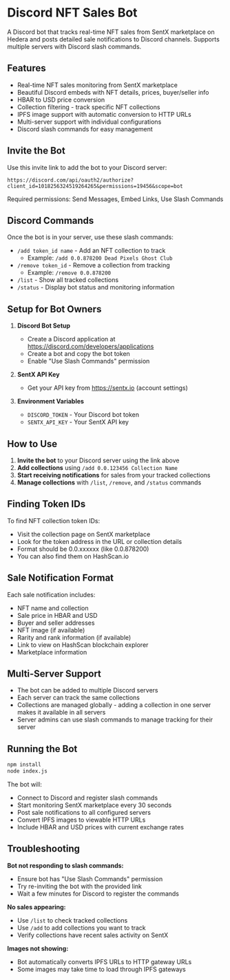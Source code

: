 # Discord NFT Sales Bot

A Discord bot that tracks real-time NFT sales from SentX marketplace on Hedera and posts detailed sale notifications to Discord channels. Supports multiple servers with Discord slash commands.

## Features

- Real-time NFT sales monitoring from SentX marketplace
- Beautiful Discord embeds with NFT details, prices, buyer/seller info
- HBAR to USD price conversion
- Collection filtering - track specific NFT collections
- IPFS image support with automatic conversion to HTTP URLs
- Multi-server support with individual configurations
- Discord slash commands for easy management

## Invite the Bot

Use this invite link to add the bot to your Discord server:
```
https://discord.com/api/oauth2/authorize?client_id=1018256324519264265&permissions=19456&scope=bot
```

Required permissions: Send Messages, Embed Links, Use Slash Commands

## Discord Commands

Once the bot is in your server, use these slash commands:

- `/add token_id name` - Add an NFT collection to track
  - Example: `/add 0.0.878200 Dead Pixels Ghost Club`
- `/remove token_id` - Remove a collection from tracking
  - Example: `/remove 0.0.878200`
- `/list` - Show all tracked collections
- `/status` - Display bot status and monitoring information

## Setup for Bot Owners

1. **Discord Bot Setup**
   - Create a Discord application at https://discord.com/developers/applications
   - Create a bot and copy the bot token
   - Enable "Use Slash Commands" permission

2. **SentX API Key**
   - Get your API key from https://sentx.io (account settings)

3. **Environment Variables**
   - `DISCORD_TOKEN` - Your Discord bot token
   - `SENTX_API_KEY` - Your SentX API key

## How to Use

1. **Invite the bot** to your Discord server using the link above
2. **Add collections** using `/add 0.0.123456 Collection Name`
3. **Start receiving notifications** for sales from your tracked collections
4. **Manage collections** with `/list`, `/remove`, and `/status` commands

## Finding Token IDs

To find NFT collection token IDs:
- Visit the collection page on SentX marketplace
- Look for the token address in the URL or collection details
- Format should be 0.0.xxxxxx (like 0.0.878200)
- You can also find them on HashScan.io

## Sale Notification Format

Each sale notification includes:
- NFT name and collection
- Sale price in HBAR and USD
- Buyer and seller addresses
- NFT image (if available)
- Rarity and rank information (if available)
- Link to view on HashScan blockchain explorer
- Marketplace information

## Multi-Server Support

- The bot can be added to multiple Discord servers
- Each server can track the same collections
- Collections are managed globally - adding a collection in one server makes it available in all servers
- Server admins can use slash commands to manage tracking for their server

## Running the Bot

```bash
npm install
node index.js
```

The bot will:
- Connect to Discord and register slash commands
- Start monitoring SentX marketplace every 30 seconds
- Post sale notifications to all configured servers
- Convert IPFS images to viewable HTTP URLs
- Include HBAR and USD prices with current exchange rates

## Troubleshooting

**Bot not responding to slash commands:**
- Ensure bot has "Use Slash Commands" permission
- Try re-inviting the bot with the provided link
- Wait a few minutes for Discord to register the commands

**No sales appearing:**
- Use `/list` to check tracked collections
- Use `/add` to add collections you want to track
- Verify collections have recent sales activity on SentX

**Images not showing:**
- Bot automatically converts IPFS URLs to HTTP gateway URLs
- Some images may take time to load through IPFS gateways